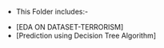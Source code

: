 * This Folder includes:- 
- [EDA ON DATASET-TERRORISM]
- [Prediction using Decision Tree Algorithm]
